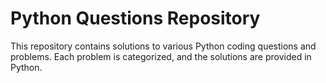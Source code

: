 # Python Questions Repository

This repository contains solutions to various Python coding questions and problems. Each problem is categorized, and the solutions are provided in Python.
